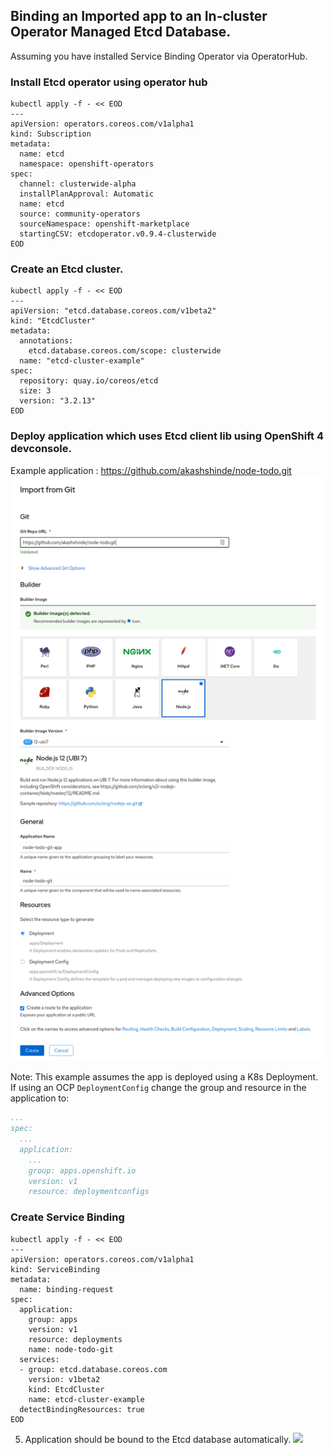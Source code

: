 ## Binding an Imported app to an In-cluster Operator Managed Etcd Database.

Assuming you have installed Service Binding Operator via OperatorHub.

### Install Etcd operator using operator hub

```shell
kubectl apply -f - << EOD
---
apiVersion: operators.coreos.com/v1alpha1
kind: Subscription
metadata:
  name: etcd
  namespace: openshift-operators
spec:
  channel: clusterwide-alpha
  installPlanApproval: Automatic
  name: etcd
  source: community-operators
  sourceNamespace: openshift-marketplace
  startingCSV: etcdoperator.v0.9.4-clusterwide
EOD
```

### Create an Etcd cluster.
```shell
kubectl apply -f - << EOD
---
apiVersion: "etcd.database.coreos.com/v1beta2"
kind: "EtcdCluster"
metadata:
  annotations:
    etcd.database.coreos.com/scope: clusterwide
  name: "etcd-cluster-example"
spec:
  repository: quay.io/coreos/etcd
  size: 3
  version: "3.2.13"
EOD
```

### Deploy application which uses Etcd client lib using OpenShift 4 devconsole.
Example application : https://github.com/akashshinde/node-todo.git
![Service Binding Operator as shown in OperatorHub](../../assets/import-node-todo-app-screenshot.png)

Note: This example assumes the app is deployed using a K8s Deployment. If using an OCP `DeploymentConfig` change the group and resource in the application to:

```yaml
...
spec:
  ...
  application:
    ...
    group: apps.openshift.io
    version: v1
    resource: deploymentconfigs
```

### Create Service Binding
```shell
kubectl apply -f - << EOD
---
apiVersion: operators.coreos.com/v1alpha1
kind: ServiceBinding
metadata:
  name: binding-request
spec:
  application:
    group: apps
    version: v1
    resource: deployments
    name: node-todo-git
  services:
  - group: etcd.database.coreos.com
    version: v1beta2
    kind: EtcdCluster
    name: etcd-cluster-example
  detectBindingResources: true
EOD
```

5. Application should be bound to the Etcd database automatically.
![](https://i.imgur.com/JjORDrJ.png)
